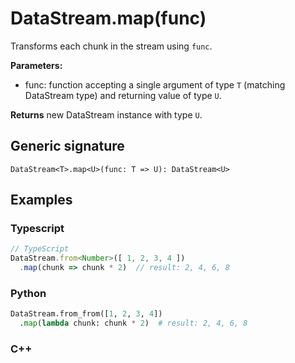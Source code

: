 # DataStream.map(func)

Transforms each chunk in the stream using `func`.

**Parameters:**
- func: function accepting a single argument of type `T` (matching DataStream
  type) and returning value of type `U`.

**Returns** new DataStream instance with type `U`.

## Generic signature

```
DataStream<T>.map<U>(func: T => U): DataStream<U>
```

## Examples

### Typescript

```js
// TypeScript
DataStream.from<Number>([ 1, 2, 3, 4 ])
  .map(chunk => chunk * 2)  // result: 2, 4, 6, 8
```

### Python

```python
DataStream.from_from([1, 2, 3, 4])
  .map(lambda chunk: chunk * 2)  # result: 2, 4, 6, 8
```

### C++
